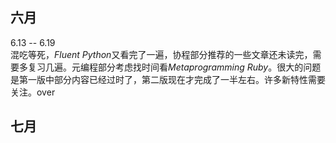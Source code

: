 ## 六月
6.13 -- 6.19  
混吃等死，*Fluent Python*又看完了一遍，协程部分推荐的一些文章还未读完，需要多复习几遍。元编程部分考虑找时间看*Metaprogramming Ruby*。很大的问题是第一版中部分内容已经过时了，第二版现在才完成了一半左右。许多新特性需要关注。over

## 七月
